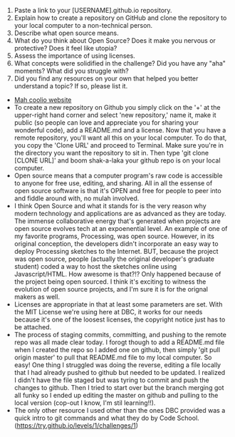 1. Paste a link to your [USERNAME].github.io repository.
2. Explain how to create a repository on GitHub and clone the repository to your local computer to a non-technical person.
3. Describe what open source means.
4. What do you think about Open Source? Does it make you nervous or protective? Does it feel like utopia?
5. Assess the importance of using licenses.
6. What concepts were solidified in the challenge? Did you have any "aha" moments? What did you struggle with?
7. Did you find any resources on your own that helped you better understand a topic? If so, please list it.


- [Mah coolio website](http://natasha-t.github.io/)
- To create a new repository on Github you simply click on the '+' at the upper-right hand corner and select 'new repository,' name it, make it public (so people can love and appreciate you for sharing your wonderful code), add a README.md and a license. Now that you have a remote repository, you'll want all this on your local computer. To do that, you copy the 'Clone URL' and proceed to Terminal. Make sure you're in the directory you want the repository to sit in. Then type 'git clone [CLONE URL]' and boom shak-a-laka your github repo is on your local computer.
- Open source means that a computer program's raw code is accessible to anyone for free use, editing, and sharing. All in all the essense of open source software is that it's OPEN and free for people to peer into and fiddle around with, no mulah involved.
- I think Open Source and what it stands for is the very reason why modern technology and applications are as advanced as they are today. The immense collaborative energy that's generated when projects are open source evolves tech at an expoenential level. An example of one of my favorite programs, Processing, was open source. However, in its original conception, the developers didn't incorporate an easy way to deploy Processing sketches to the Internet. BUT, because the project was open source, people (actually the original developer's graduate student) coded a way to host the sketches online using Javascript/HTML. How awesome is that?!? Only happened because of the project being open sourced. I think it's exciting to witness the evolution of open source projects, and I'm sure it is for the orignal makers as well.
- Licenses are appropriate in that at least some parameters are set. With the MIT License we're using here at DBC, it works for our needs because it's one of the loosest licenses, the copyright notice just has to be attached.
- The process of staging commits, committing, and pushing to the remote repo was all made clear today. I forogt though to add a README.md file when I created the repo so I added one on github, then simply 'git pull origin master' to pull that README.md file to my local computer. So easy! One thing I struggled was doing the reverse, editing a file locally that I had already pushed to github but needed to be updated. I realized I didn't have the file staged but was tyring to commit and push the changes to github. Then I tried to start over but the branch merging got all funky so I ended up editing the master on github and pulling to the local version (cop-out I know, I'm stil learning!!).
- The only other resource I used other than the ones DBC provided was a quick intro to git commands and what they do by Code School. (https://try.github.io/levels/1/challenges/1)